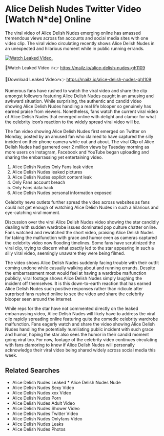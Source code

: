 ﻿# Alice Delish Nudes Twitter Video [Watch N*de] Online

The viral video of ﻿Alice Delish Nudes emerging online has amassed tremendous views across fan accounts and social media sites with one video clip. The viral video circulating recently shows ﻿Alice Delish Nudes in an unexpected and hilarious moment while in public running errands. 

[![Watch Leaked Video.](https://miro.medium.com/v2/resize:fit:828/format:webp/1*cilzJN44JGOrTw9NJCrNHA.gif "Watch Leaked Video")](https://mailz.io/alice-delish-nudes-gh1109)

🔴Watch Leaked Video 🔥👉  https://mailz.io/alice-delish-nudes-gh1109 

🔴Download Leaked Video🔥👉  https://mailz.io/alice-delish-nudes-gh1109 

Numerous fans have rushed to watch the viral video and share the clip amongst followers featuring ﻿Alice Delish Nudes caught in an amusing and awkward situation. While surprising, the authentic and candid video showing ﻿Alice Delish Nudes handling a real life blooper so genuinely has earned praise from viewers. Nonetheless, fans watch the current viral video of ﻿Alice Delish Nudes that emerged online with delight and clamor for what the celebrity icon’s reaction to the widely spread viral video will be.

The fan video showing ﻿Alice Delish Nudes first emerged on Twitter on Monday, posted by an amused fan who claimed to have captured the silly incident on their phone camera while out and about. The viral Clip of ﻿Alice Delish Nudes had garnered over 2 million views by Tuesday morning as more users on Instagram, Facebook and YouTube began uploading and sharing the embarrassing yet entertaining video. 

1. ﻿Alice Delish Nudes Only Fans leak video
2. ﻿Alice Delish Nudes leaked pictures
3. ﻿Alice Delish Nudes explicit content leak
4. Only Fans account breach
5. Only Fans data hack
6. ﻿Alice Delish Nudes personal information exposed


Celebrity news outlets further spread the video across websites as fans could not get enough of watching ﻿Alice Delish Nudes in such a hilarious and eye-catching viral moment. 

Discussion over the viral ﻿Alice Delish Nudes video showing the star candidly dealing with sudden wardrobe issues dominated pop culture chatter online. Fans watched and rewatched the short video, praising ﻿Alice Delish Nudes for taking the malfunction with grace and humor even as cameras captured the celebrity video now flooding timelines. Some fans have scrutinized the viral clip, trying to discern what exactly led to the star appearing in such a silly viral video, seemingly unaware they were being filmed.

The video shows ﻿Alice Delish Nudes suddenly facing trouble with their outfit coming undone while casually walking about and running errands. Despite the embarrassment most would feel at having a wardrobe malfunction publicly, viral footage shows ﻿Alice Delish Nudes simply laughing the incident off themselves. It is this down-to-earth reaction that has earned ﻿Alice Delish Nudes such positive responses rather than ridicule after surprised fans rushed online to see the video and share the celebrity blooper seen around the internet.  

While reps for the star have not commented directly on the leaked embarrassing video, ﻿Alice Delish Nudes will likely have to address the viral clip rapidly spreading online featuring quite the comedic celebrity wardrobe malfunction. Fans eagerly watch and share the video showing ﻿Alice Delish Nudes handling the potentially humiliating public incident with such grace and humor, hoping the star also sees the humor in their candid moment going viral too. For now, footage of the celebrity video continues circulating with fans clamoring to know if ﻿Alice Delish Nudes will personally acknowledge their viral video being shared widely across social media this week.

## Related Searches
* ﻿Alice Delish Nudes Leaked
﻿* Alice Delish Nudes Nude
* ﻿Alice Delish Nudes Sexy Video
* ﻿Alice Delish Nudes xxx Video
* ﻿Alice Delish Nudes Porn
* ﻿Alice Delish Nudes Adult Video
* ﻿Alice Delish Nudes Shower Video
* ﻿Alice Delish Nudes Twitter Video
* ﻿Alice Delish Nudes Onlyfans Video
* ﻿Alice Delish Nudes Leaks
* ﻿Alice Delish Nudes Photos